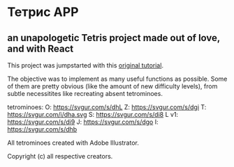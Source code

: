 # Тетрис APP

## an unapologetic Tetris project made out of love, and with React

This project was jumpstarted with this [original tutorial](https://www.youtube.com/watch?v=rAUn1Lom6dw&ab_channel=freeCodeCamp.org).

The objective was to implement as many useful functions as possible. Some of them are pretty obvious (like the amount of new difficulty levels), from subtle necessitites like recreating absent tetrominoes.

tetrominoes:
O: https://svgur.com/s/dhL
Z: https://svgur.com/s/dgi
T: https://svgur.com/i/dha.svg
S: https://svgur.com/s/di8
L v1: https://svgur.com/s/di9
J: https://svgur.com/s/dgo
I: https://svgur.com/s/dhb

All tetrominoes created with Adobe Illustrator.

Copyright (c) all respective creators.
